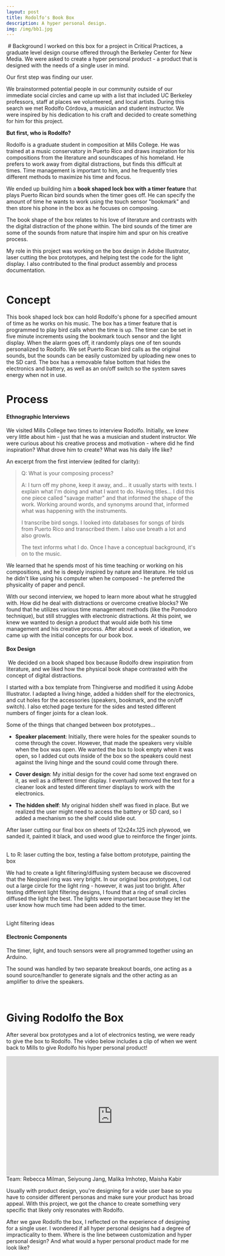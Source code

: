 ```yaml
---
layout: post
title: Rodolfo's Book Box
description: A hyper personal design.
img: /img/bb1.jpg
---
```

<img class="center" src="{{ site.baseurl }}/img/bb1.jpg" alt=""/>
# Background
I worked on this box for a project in Critical Practices, a graduate level design course offered through the Berkeley Center for New Media. We were asked to create a hyper personal product - a product that is designed with the needs of a single user in mind.

Our first step was finding our user. 

We brainstormed potential people in our community outside of our immediate social circles and came up with a list that included UC Berkeley professors, staff at places we volunteered, and local artists. During this search we met Rodolfo Córdova, a musician and student instructor. We were inspired by his dedication to his craft and decided to create something for him for this project.

**But first, who is Rodolfo?**

Rodolfo is a graduate student in composition at Mills College. He was trained at a music conservatory in Puerto Rico and draws inspiration for his compositions from the literature and soundscapes of his homeland. He prefers to work away from digital distractions, but finds this difficult at times. Time management is important to him, and he frequently tries different methods to maximize his time and focus. 

We ended up building him a **book shaped lock box with a timer feature** that plays Puerto Rican bird sounds when the timer goes off. He can specify the amount of time he wants to work using the touch sensor "bookmark" and then store his phone in the box as he focuses on composing. 

The book shape of the box relates to his love of literature and contrasts with the digital distraction of the phone within. The bird sounds of the timer are some of the sounds from nature that inspire him and spur on his creative process.

My role in this project was working on the box design in Adobe Illustrator, laser cutting the box prototypes, and helping test the code for the light display. I also contributed to the final product assembly and process documentation. 

<img class="center" src="{{ site.baseurl }}/img/bb2.jpg" alt=""/>

# Concept
This book shaped lock box can hold Rodolfo's phone for a specified amount of time as he works on his music. The box has a timer feature that is programmed to play bird calls when the time is up. The timer can be set in five minute increments using the bookmark touch sensor and the light display. When the alarm goes off, it randomly plays one of ten sounds personalized to Rodolfo. We set Puerto Rican bird calls as the original sounds, but the sounds can be easily customized by uploading new ones to the SD card. The box has a removable false bottom that hides the electronics and battery, as well as an on/off switch so the system saves energy when not in use.

# Process
#### Ethnographic Interviews
We visited Mills College two times to interview Rodolfo. Initially, we knew very little about him - just that he was a musician and student instructor. We were curious about his creative process and motivation - where did he find inspiration? What drove him to create? What was his daily life like?

An excerpt from the first interview (edited for clarity):

> Q: What is your composing process?
>
> A: I turn off my phone, keep it away, and... it usually starts with texts. I explain what I'm doing and what I want to do. Having titles... I did this one piece called "savage matter" and that informed the shape of the work. Working around words, and synonyms around that, informed what was happening with the instruments. 
>
> I transcribe bird songs. I looked into databases for songs of birds from Puerto Rico and transcribed them. I also use breath a lot and also growls. 
>
> The text informs what I do. Once I have a conceptual background, it's on to the music.

We learned that he spends most of his time teaching or working on his compositions, and he is deeply inspired by nature and literature. He told us he didn't like using his computer when he composed - he preferred the physicality of paper and pencil. 

With our second interview, we hoped to learn more about what he struggled with. How did he deal with distractions or overcome creative blocks? We found that he utilizes various time management methods (like the Pomodoro technique), but still struggles with electronic distractions. At this point, we knew we wanted to design a product that would aide both his time management and his creative process. After about a week of ideation, we came up with the initial concepts for our book box.

#### Box Design
<img class="center" src="{{ site.baseurl }}/img/bb3.jpg" alt=""/>
We decided on a book shaped box because Rodolfo drew inspiration from literature, and we liked how the physical book shape contrasted with the concept of digital distractions.

I started with a box template from Thingiverse and modified it using Adobe Illustrator. I adapted a living hinge, added a hidden shelf for the electronics, and cut holes for the accessories (speakers, bookmark, and the on/off switch). I also etched page texture for the sides and tested different numbers of finger joints for a clean look.

Some of the things that changed between box prototypes...

* **Speaker placement**: Initially, there were holes for the speaker sounds to come through the cover. However, that made the speakers very visible when the box was open. We wanted the box to look empty when it was open, so I added cut outs inside of the box so the speakers could nest against the living hinge and the sound could come through there.

* **Cover design**: My initial design for the cover had some text engraved on it, as well as a different timer display. I eventually removed the text for a cleaner look and tested different timer displays to work with the electronics.

* **The hidden shelf**: My original hidden shelf was fixed in place. But we realized the user might need to access the battery or SD card, so I added a mechanism so the shelf could slide out.

After laser cutting our final box on sheets of 12x24x.125 inch plywood, we sanded it, painted it black, and used wood glue to reinforce the finger joints.

<div class="img_row">
	<img class="col one" src="{{ site.baseurl }}/img/bb4.png" alt=""/>
	<img class="col one" src="{{ site.baseurl }}/img/bb5.jpg" alt=""/>
	<img class="col one" src="{{ site.baseurl }}/img/bb6.jpg" alt=""/>
</div>
<div class="col three caption">
	L to R: laser cutting the box, testing a false bottom prototype, painting the box
</div>

We had to create a light filtering/diffusing system because we discovered that the Neopixel ring was very bright. In our original box prototypes, I cut out a large circle for the light ring - however, it was just too bright. After testing different light filtering designs, I found that a ring of small circles diffused the light the best. The lights were important because they let the user know how much time had been added to the timer.

<div class="img_row">
	<img class="col nine" src="{{ site.baseurl }}/img/bb8.jpg" alt=""/>
	<img class="col ten" src="{{ site.baseurl }}/img/bb7.jpg" alt=""/>
</div>
<div class="col three caption">
	Light filtering ideas
</div>

#### Electronic Components
The timer, light, and touch sensors were all programmed together using an Arduino.

The sound was handled by two separate breakout boards, one acting as a sound source/handler to generate signals and the other acting as an amplifier to drive the speakers.

<div class="img_row">
	<img class="col nine" src="{{ site.baseurl }}/img/bb9.jpg" alt=""/>
	<img class="col ten" src="{{ site.baseurl }}/img/bb10.jpg" alt=""/>
</div>

# Giving Rodolfo the Box

After several box prototypes and a lot of electronics testing, we were ready to give the box to Rodolfo. The video below includes a clip of when we went back to Mills to give Rodolfo his hyper personal product!

<div class="videoWrapper">
<iframe width="560" height="315"  src="https://www.youtube.com/embed/Z0gybnT4GPk" frameborder="0" allow="accelerometer; autoplay; encrypted-media; gyroscope; picture-in-picture" allowfullscreen></iframe>
</div>

<div class="col three caption">
	Team: Rebecca Milman, Seiyoung Jang, Malika Imhotep, Maisha Kabir
</div>

Usually with product design, you're designing for a wide user base so you have to consider different personas and make sure your product has broad appeal. With this project, we got the chance to create something very specific that likely only resonates with Rodolfo. 

After we gave Rodolfo the box, I reflected on the experience of designing for a single user. I wondered if all hyper personal designs had a degree of impracticality to them.  Where is the line between customization and hyper personal design? And what would a hyper personal product made for me look like?

